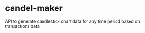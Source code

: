 # candel-maker
API to generate candlestick chart data for any time period based on transactions data
